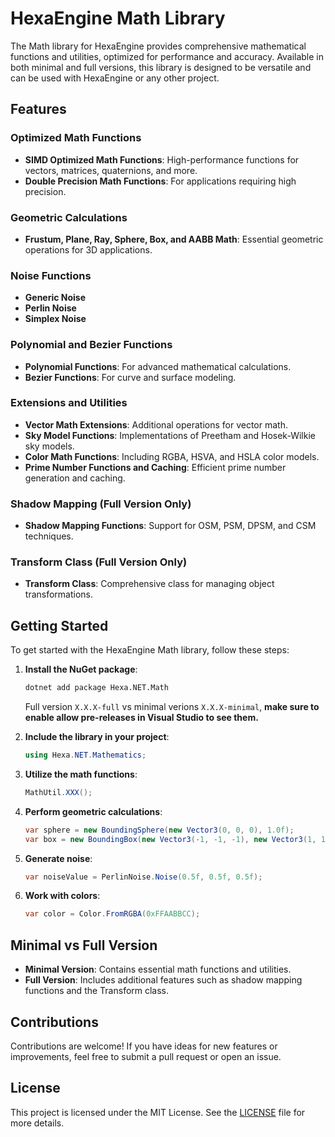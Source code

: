 # HexaEngine Math Library

The Math library for HexaEngine provides comprehensive mathematical functions and utilities, optimized for performance and accuracy. Available in both minimal and full versions, this library is designed to be versatile and can be used with HexaEngine or any other project.

## Features

### Optimized Math Functions
- **SIMD Optimized Math Functions**: High-performance functions for vectors, matrices, quaternions, and more.
- **Double Precision Math Functions**: For applications requiring high precision.

### Geometric Calculations
- **Frustum, Plane, Ray, Sphere, Box, and AABB Math**: Essential geometric operations for 3D applications.

### Noise Functions
- **Generic Noise**
- **Perlin Noise**
- **Simplex Noise**

### Polynomial and Bezier Functions
- **Polynomial Functions**: For advanced mathematical calculations.
- **Bezier Functions**: For curve and surface modeling.

### Extensions and Utilities
- **Vector Math Extensions**: Additional operations for vector math.
- **Sky Model Functions**: Implementations of Preetham and Hosek-Wilkie sky models.
- **Color Math Functions**: Including RGBA, HSVA, and HSLA color models.
- **Prime Number Functions and Caching**: Efficient prime number generation and caching.

### Shadow Mapping (Full Version Only)
- **Shadow Mapping Functions**: Support for OSM, PSM, DPSM, and CSM techniques.

### Transform Class (Full Version Only)
- **Transform Class**: Comprehensive class for managing object transformations.

## Getting Started

To get started with the HexaEngine Math library, follow these steps:

1. **Install the NuGet package**:
    ```bash
    dotnet add package Hexa.NET.Math
    ```
    Full version ``X.X.X-full`` vs minimal verions ```X.X.X-minimal```, **make sure to enable allow pre-releases in Visual Studio to see them.**

2. **Include the library in your project**:
    ```csharp
    using Hexa.NET.Mathematics;
    ```

3. **Utilize the math functions**:
    ```csharp
    MathUtil.XXX();
    ```

4. **Perform geometric calculations**:
    ```csharp
    var sphere = new BoundingSphere(new Vector3(0, 0, 0), 1.0f);
    var box = new BoundingBox(new Vector3(-1, -1, -1), new Vector3(1, 1, 1));
    ```

5. **Generate noise**:
    ```csharp
    var noiseValue = PerlinNoise.Noise(0.5f, 0.5f, 0.5f);
    ```

6. **Work with colors**:
    ```csharp
    var color = Color.FromRGBA(0xFFAABBCC);
    ```

## Minimal vs Full Version

- **Minimal Version**: Contains essential math functions and utilities.
- **Full Version**: Includes additional features such as shadow mapping functions and the Transform class.

## Contributions

Contributions are welcome! If you have ideas for new features or improvements, feel free to submit a pull request or open an issue.

## License

This project is licensed under the MIT License. See the [LICENSE](LICENSE) file for more details.
